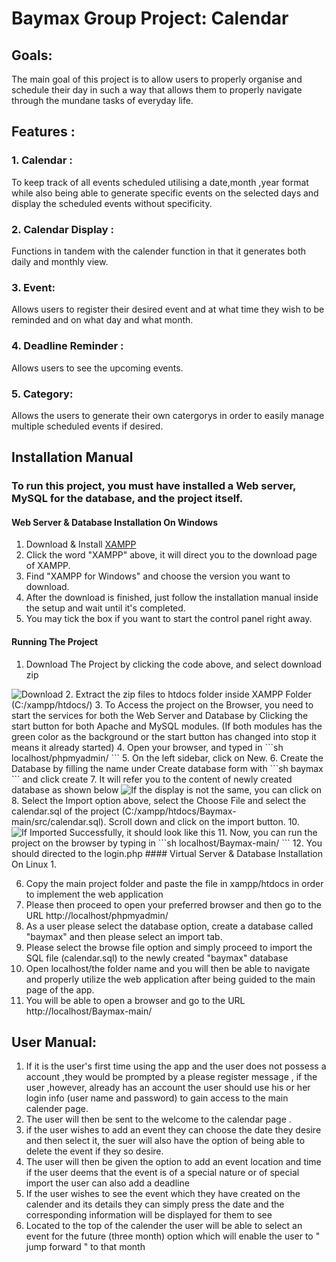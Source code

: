 # Baymax Group Project: Calendar

## Goals:
The main goal of this project is to allow users to properly organise and schedule their day in such a way that allows them to properly navigate through the mundane tasks of everyday life.
## Features :
  ### 1. Calendar :
  To keep track of all events scheduled utilising a date,month ,year format while also being able to generate specific events on the selected days and display the scheduled events without specificity.
  ### 2. Calendar Display :
  Functions in tandem with the calender function in that it generates both daily and monthly view.
  ### 3. Event:
  Allows users to register their desired event and at what time they wish to be reminded and on what day and what month.
  ### 4. Deadline Reminder :
  Allows users to see the upcoming events.
  ### 5. Category:
  Allows the users to generate their own catergorys in order to easily manage multiple scheduled events if desired.
  
## Installation Manual
### To run this project, you must have installed a Web server, MySQL for the database, and the project itself.
#### Web Server & Database Installation On Windows
1. Download & Install [XAMPP](https://www.apachefriends.org/download.html)
2. Click the word "XAMPP" above, it will direct you to the download page of XAMPP.
3. Find "XAMPP for Windows" and choose the version you want to download.
4. After the download is finished, just follow the installation manual inside the setup and wait until it's completed.
5. You may tick the box if you want to start the control panel right away.
#### Running The Project
1. Download The Project by clicking the code above, and select download zip
<img src="../src/img/Download.png" alt="Download">
2. Extract the zip files to htdocs folder inside XAMPP Folder (C:/xampp/htdocs/)
3. To Access the project on the Browser, you need to start the services for both the Web Server and Database by Clicking the start button for both Apache and MySQL modules. (If both modules has the green color as the background or the start button has changed into stop it means it already started)
4. Open your browser, and typed in
  ```sh
  localhost/phpmyadmin/
  ```
5. On the left sidebar, click on New.
6. Create the Database by filling the name under Create database form with
  ```sh
  baymax
  ```
  and click create
7. It will refer you to the content of newly created database as shown below
<img src="../src/img/Database.png" alt="If the display is not the same, you can click on "baymax" on the left sidebar and it should refer you to the same display" >
8. Select the Import option above, select the Choose File and select the calendar.sql of the project (C:/xampp/htdocs/Baymax-main/src/calendar.sql). Scroll down and click on the import button.
10. <img src="../src/img/Success.png" alt="If Imported Successfully, it should look like this">
11. Now, you can run the project on the browser by typing in
  ```sh
  localhost/Baymax-main/
  ```
12. You should directed to the login.php
#### Virtual Server & Database Installation On Linux
1. 
 
6. Copy the main project folder and paste the file in xampp/htdocs in order to implement the web application
7. Please then proceed to open your preferred browser and then go to the URL http://localhost/phpmyadmin/
8. As a user please  select the database option, create a database called "baymax" and then please select an import tab.
9. Please select the browse file option and simply proceed to import the SQL file (calendar.sql) to the newly created "baymax" database
10. Open localhost/the folder name and you will then be able to navigate and properly utilize the web application after being guided to the main page of the app.
11. You will be able to open a browser and go to the URL http://localhost/Baymax-main/

## User Manual:
1. If it is the user's first time using the app and the user does not possess a account ,they would be prompted by a please register message , if the user ,however, already has an account the user should use his or her  login info  (user name and password) to gain access to the main calender page.
2. The user will then be sent to the welcome to the calendar page .
3. if the user wishes  to add an event they can choose the date they desire  and then select it, the suer will also have the option of being able to  delete the event if they so desire.
4. The user will then be given the option to add an event location  and time if the user deems that the event is of a special nature or of special import the user can also add a  deadline
5. If the user wishes to see the event which they have created on the calender and its details they can simply press the date and the corresponding information will be displayed for them to see
6. Located to the top of the calender the user will be able to select an event for the future (three month) option which will enable the user to " jump forward " to that month
